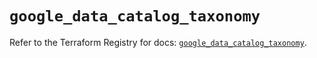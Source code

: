 # `google_data_catalog_taxonomy`

Refer to the Terraform Registry for docs: [`google_data_catalog_taxonomy`](https://registry.terraform.io/providers/hashicorp/google/6.23.0/docs/resources/data_catalog_taxonomy).

